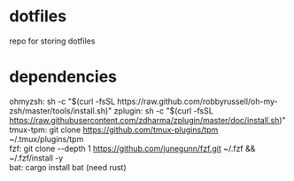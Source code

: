 # dotfiles
repo for storing dotfiles

# dependencies
ohmyzsh: sh -c "$(curl -fsSL https://raw.github.com/robbyrussell/oh-my-zsh/master/tools/install.sh)"  
zplugin: sh -c "$(curl -fsSL https://raw.githubusercontent.com/zdharma/zplugin/master/doc/install.sh)"  
tmux-tpm: git clone https://github.com/tmux-plugins/tpm ~/.tmux/plugins/tpm  
fzf: git clone --depth 1 https://github.com/junegunn/fzf.git ~/.fzf && ~/.fzf/install -y  
bat: cargo install bat (need rust)  
